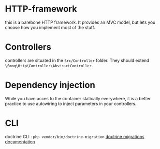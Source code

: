 # HTTP-framework

this is a barebone HTTP framework.
It provides an MVC model, but lets you choose how you implement most of the stuff.

# Controllers
controllers are situated in the `Src/Controller` folder. They should extend `\Smoq\Http\Controller\AbstractController`. 

# Dependency injection

While you have acces to the container statically everywhere, it is a better practice to use autowiring to inject parameters in your controllers.

# CLI

doctrine CLI : `php vendor/bin/doctrine-migration`
[doctrine migrations documentation](https://www.doctrine-project.org/projects/doctrine-migrations/en/3.7/reference/introduction.html#introduction)